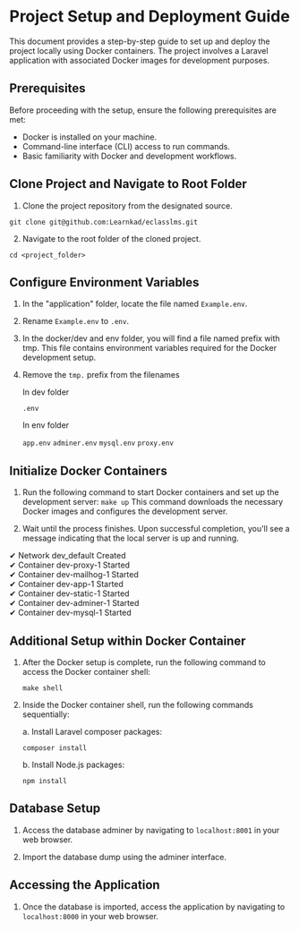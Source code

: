 
# Project Setup and Deployment Guide

This document provides a step-by-step guide to set up and deploy the project locally using Docker containers. The project involves a Laravel application with associated Docker images for development purposes.

## Prerequisites

Before proceeding with the setup, ensure the following prerequisites are met:

-   Docker is installed on your machine.
-   Command-line interface (CLI) access to run commands.
-   Basic familiarity with Docker and development workflows.

## Clone Project and Navigate to Root Folder

1.  Clone the project repository from the designated source.

`git clone git@github.com:Learnkad/eclasslms.git` 

2.  Navigate to the root folder of the cloned project.

`cd <project_folder>` 

## Configure Environment Variables

1.  In the "application" folder, locate the file named `Example.env`.
    
2.  Rename `Example.env` to `.env`.

3.  In the docker/dev and env folder, you will find a file named prefix with tmp. This file contains environment variables required for the Docker development setup.
    
4.  Remove the `tmp.` prefix from the filenames

    In dev folder
    
    `.env`
    
    In env folder
    
    `app.env`
    `adminer.env`
    `mysql.env`
    `proxy.env`

## Initialize Docker Containers

1.  Run the following command to start Docker containers and set up the development server:
`make up` 
 This command downloads the necessary Docker images and configures the development server.
    
3.  Wait until the process finishes. Upon successful completion, you'll see a message indicating that the local server is up and running.
    
 ✔ Network dev_default                                                                                                                                    Created    
 ✔ Container dev-proxy-1                                                                                                                                  Started     
 ✔ Container dev-mailhog-1                                                                                                                                Started      
 ✔ Container dev-app-1                                                                                                                                    Started      
 ✔ Container dev-static-1                                                                                                                                 Started      
 ✔ Container dev-adminer-1                                                                                                                                Started      
 ✔ Container dev-mysql-1                                                                                                                                  Started   

## Additional Setup within Docker Container

1.  After the Docker setup is complete, run the following command to access the Docker container shell:

    `make shell` 

3.  Inside the Docker container shell, run the following commands sequentially:
    
    a. Install Laravel composer packages:
    
    `composer install` 
    
    b. Install Node.js packages:
 

    `npm install` 
    

## Database Setup

1.  Access the database adminer by navigating to `localhost:8001` in your web browser.
    
2.  Import the database dump using the adminer interface.
    

## Accessing the Application

1.  Once the database is imported, access the application by navigating to `localhost:8000` in your web browser.
    
